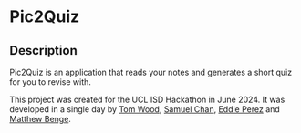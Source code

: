 # Pic2Quiz

## Description

Pic2Quiz is an application that reads your notes and generates a short quiz for you to revise with.

This project was created for the UCL ISD Hackathon in June 2024. It was developed in a single day by [Tom Wood](https://github.com/tc-wood), [Samuel Chan](https://github.com/ccaecha), [Eddie Perez](https://github.com/EMP189) and [Matthew Benge](https://github.com/mtbdata711).
